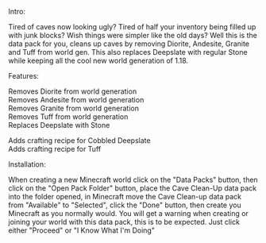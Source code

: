 Intro:

Tired of caves now looking ugly? Tired of half your inventory being filled up with junk blocks? Wish things were simpler like the old days? Well this is the data pack for you, cleans up caves by removing Diorite, Andesite, Granite and Tuff from world gen. This also replaces Deepslate with regular Stone while keeping all the cool new world generation of 1.18.

 

Features:

Removes Diorite from world generation<br>
Removes Andesite from world generation<br>
Removes Granite from world generation<br>
Removes Tuff from world generation<br>
Replaces Deepslate with Stone<br>
 
Adds crafting recipe for Cobbled Deepslate<br>
Adds crafting recipe for Tuff
 

Installation:

When creating a new Minecraft world click on the "Data Packs" button, then click on the "Open Pack Folder" button, place the Cave Clean-Up data pack into the folder opened, in Minecraft move the Cave Clean-up data pack from "Available" to "Selected", click the "Done" button, then create you Minecraft as you normally would. 
You will get a warning when creating or joining your world with this data pack, this is to be expected. Just click either "Proceed" or "I Know What I'm Doing"
